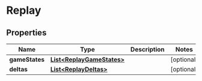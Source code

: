 
# Replay

## Properties
Name | Type | Description | Notes
------------ | ------------- | ------------- | -------------
**gameStates** | [**List&lt;ReplayGameStates&gt;**](ReplayGameStates.md) |  |  [optional]
**deltas** | [**List&lt;ReplayDeltas&gt;**](ReplayDeltas.md) |  |  [optional]



